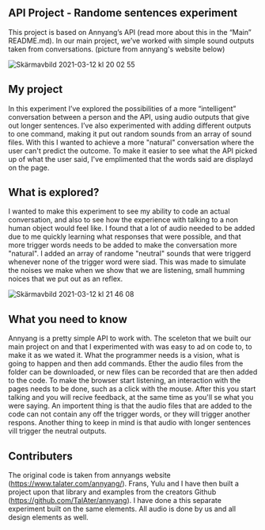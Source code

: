 ## API Project - Randome sentences experiment

This project is based on Annyang’s API (read more about this in the “Main” README.md). In our main project, we’ve worked with simple sound outputs taken from conversations. (picture from annyang's website below)

![Skärmavbild 2021-03-12 kl  20 02 55](https://user-images.githubusercontent.com/78792592/110996811-c806bc00-837c-11eb-84f0-86ae699b8344.png)

## My project
In this experiment I’ve explored the possibilities of a more “intelligent” conversation between a person and the API, using audio outputs that give out longer sentences.
I’ve also experimented with adding different outputs to one command, making it put out random sounds from an array of sound files. With this I wanted to achieve a more "natural" conversation where the user can't predict the outcome. 
To make it easier to see what the API picked up of what the user said, I've emplimented that the words said are displayd on the page. 

## What is explored?
I wanted to make this experiment to see my ability to code an actual conversation, and also to see how the experience with talking to a non human object would feel like. I found that a lot of audio needed to be added due to me quickly learning what responses that were possible, and that more trigger words needs to be added to make the conversation more "natural". I added an array of randome "neutral" sounds that were triggerd whenever none of the trigger word were siad. This was made to simulate the noises we make when we show that we are listening, small humming noices that we put out as an reflex. 

![Skärmavbild 2021-03-12 kl  21 46 08](https://user-images.githubusercontent.com/78792592/110996764-b32a2880-837c-11eb-8ec8-895a278d6679.png)


## What you need to know
Annyang is a pretty simple API to work with. The sceleton that we built our main project on and that I experimented with was easy to ad on code to, to make it as we wated it. What the programmer needs is a vision, what is going to happen and then add commands. Ether the audio files from the folder can be downloaded, or new files can be recorded that are then added to the code. To make the browser start listening, an interaction with the pages needs to be done, such as a click with the mouse. After this you start talking and you will recive feedback, at the same time as you'll se what you were saying. 
An importent thing is that the audio files that are added to the code can not contain any off the trigger words, or they will trigger another respons. Another thing to keep in mind is that audio with longer sentences vill trigger the neutral outputs.



## Contributers

The original code is taken from annyangs website (https://www.talater.com/annyang/). Frans, Yulu and I have then built a project upon that library and examples from the creators Github (https://github.com/TalAter/annyang). I have done a this separate experiment built on the same elements. All audio is done by us and all design elements as well.


